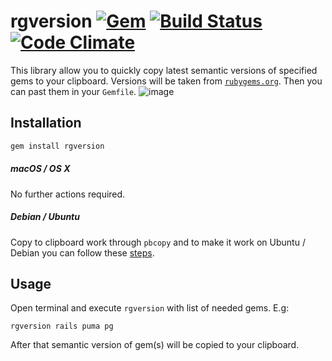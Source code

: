 # rgversion [![Gem](https://img.shields.io/gem/v/rgversion.svg)](https://rubygems.org/gems/rgversion) [![Build Status](https://img.shields.io/travis/vavgustov/rgversion/master.svg)](https://travis-ci.org/vavgustov/rgversion) [![Code Climate](https://img.shields.io/codeclimate/github/vavgustov/rgversion.svg)](https://codeclimate.com/github/vavgustov/rgversion)
 
This library allow you to quickly copy latest semantic versions of specified gems to your clipboard. Versions will be taken from [`rubygems.org`](https://rubygems.org/). Then you can past them in your `Gemfile`.
![image](https://user-images.githubusercontent.com/312873/28492511-d2dbf140-6f0d-11e7-9912-beb8b94a1ca7.png)

## Installation

```bash
gem install rgversion
```

##### macOS / OS X
No further actions required.

##### Debian / Ubuntu
Copy to clipboard work through ``pbcopy`` and to make it work on Ubuntu / Debian you can follow these [steps](https://coderwall.com/p/oaaqwq/pbcopy-on-ubuntu-linux). 

## Usage
Open terminal and execute ``rgversion`` with list of needed gems. E.g:

```
rgversion rails puma pg
```

After that semantic version of gem(s) will be copied to your clipboard. 